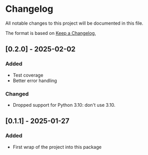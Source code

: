 # Changelog

All notable changes to this project will be documented in this file.

The format is based on [Keep a Changelog](https://keepachangelog.com/en/1.1.0/),

## [0.2.0] - 2025-02-02
### Added
- Test coverage
- Better error handling

### Changed
- Dropped support for Python 3.10: don't use 3.10.

## [0.1.1] - 2025-01-27
### Added
- First wrap of the project into this package

